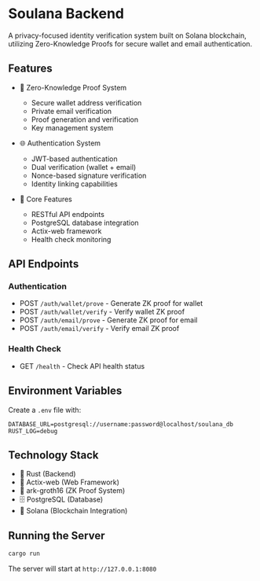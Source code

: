 # Soulana Backend

A privacy-focused identity verification system built on Solana blockchain, utilizing Zero-Knowledge Proofs for secure wallet and email authentication.

## Features

- 🔐 Zero-Knowledge Proof System
  - Secure wallet address verification
  - Private email verification
  - Proof generation and verification
  - Key management system

- 🌐 Authentication System
  - JWT-based authentication
  - Dual verification (wallet + email)
  - Nonce-based signature verification
  - Identity linking capabilities

- 🔧 Core Features
  - RESTful API endpoints
  - PostgreSQL database integration
  - Actix-web framework
  - Health check monitoring

## API Endpoints

### Authentication
- POST `/auth/wallet/prove` - Generate ZK proof for wallet
- POST `/auth/wallet/verify` - Verify wallet ZK proof
- POST `/auth/email/prove` - Generate ZK proof for email
- POST `/auth/email/verify` - Verify email ZK proof

### Health Check
- GET `/health` - Check API health status

## Environment Variables

Create a `.env` file with:

```plaintext
DATABASE_URL=postgresql://username:password@localhost/soulana_db
RUST_LOG=debug
```

## Technology Stack

- 🦀 Rust (Backend)
- 🎁 Actix-web (Web Framework)
- 🔐 ark-groth16 (ZK Proof System)
- 🗄️ PostgreSQL (Database)
- 🔗 Solana (Blockchain Integration)

## Running the Server

```bash
cargo run
```

The server will start at `http://127.0.0.1:8080`
